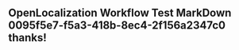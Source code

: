 <properties
ms.topic="hero-topic"
ms.test1="hero-topic"
ms.test2="test"/>


## OpenLocalization Workflow Test MarkDown 0095f5e7-f5a3-418b-8ec4-2f156a2347c0 thanks!



<!--HONumber=Aug16_HO1-->


